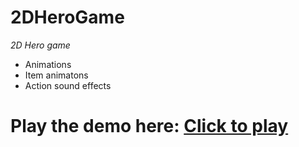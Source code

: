 # 2DHeroGame

*2D Hero game*
- Animations
- Item animatons
- Action sound effects

# Play the demo here: [Click to play]

[Click to play]: https://brandont202.github.io/2DHeroGame/
